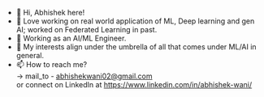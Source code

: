 - 👋 Hi, Abhishek here!
- 💞️ Love working on real world application of ML, Deep learning and gen AI; worked on Federated Learning in past.
- 🌱 Working as an AI/ML Engineer.
- 👀 My interests align under the umbrella of all that comes under ML/AI in general. 
- 📫 How to reach me? <br> -> mail_to - abhishekwani02@gmail.com <br>
                    or connect on LinkedIn at https://www.linkedin.com/in/abhishek-wani/

<!---
whoami02/whoami02 is a ✨ special ✨ repository because its `README.md` (this file) appears on your GitHub profile.
You can click the Preview link to take a look at your changes.
--->
